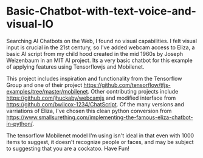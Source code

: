 # Basic-Chatbot-with-text-voice-and-visual-IO

Searching AI Chatbots on the Web, I found no visual capabilities.  I felt visual input is crucial in the 21st century, so I've added webcam access to Eliza, a basic AI script from my child hood created in the mid 1960s by Joseph Weizenbaum in an MIT AI project.  Its a very basic chatbot for this example of applying features using Tensorflowjs and Mobilenet.

This project includes inspiration and functionality from the Tensorflow Group and one of their project https://github.com/tensorflow/tfjs-examples/tree/master/mobilenet.  Other contributing projects include https://github.com/jhuckaby/webcamjs and modified interface from https://github.com/bwilcox-1234/ChatScript.  Of the many versions and varriations of Eliza, I've chosen this clean python conversion from https://www.smallsurething.com/implementing-the-famous-eliza-chatbot-in-python/.

The tensorflow Mobilenet model I'm using isn't ideal in that even with 1000 items to suggest, it doesn't recognize people or faces, and may be subject to suggesting that you are a cockatoo.  Have Fun!

